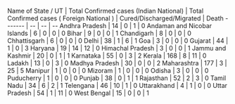Name of State / UT | Total Confirmed cases (Indian National) | Total Confirmed cases ( Foreign National ) | Cured/Discharged/Migrated | Death
------- | -- | -- | --
Andhra Pradesh | 14 | 0 | 1 | 0
Andaman and Nicobar Islands | 6 | 0 | 0 | 0
Bihar | 9 | 0 | 0 | 1
Chandigarh | 8 | 0 | 0 | 0
Chhattisgarh | 6 | 0 | 0 | 0
Delhi | 38 | 1 | 6 | 1
Goa | 3 | 0 | 0 | 0
Gujarat | 44 | 1 | 0 | 3
Haryana | 19 | 14 | 12 | 0
Himachal Pradesh | 3 | 0 | 0 | 1
Jammu and Kashmir | 20 | 0 | 1 | 1
Karnataka | 55 | 0 | 3 | 2
Kerala | 168 | 8 | 11 | 0
Ladakh | 13 | 0 | 3 | 0
Madhya Pradesh | 30 | 0 | 0 | 2
Maharashtra | 177 | 3 | 25 | 5
Manipur | 1 | 0 | 0 | 0
Mizoram | 1 | 0 | 0 | 0
Odisha | 3 | 0 | 0 | 0
Puducherry | 1 | 0 | 0 | 0
Punjab | 38 | 0 | 1 | 1
Rajasthan | 52 | 2 | 3 | 0
Tamil Nadu | 34 | 6 | 2 | 1
Telengana | 46 | 10 | 1 | 0
Uttarakhand | 4 | 1 | 0 | 0
Uttar Pradesh | 54 | 1 | 11 | 0
West Bengal | 15 | 0 | 0 | 1
